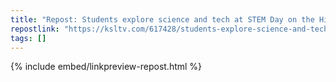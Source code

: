 ```yaml
---
title: "Repost: Students explore science and tech at STEM Day on the Hill"
repostlink: "https://ksltv.com/617428/students-explore-science-and-tech-at-stem-day-on-the-hill/"
tags: []
---
```


{% include embed/linkpreview-repost.html %}